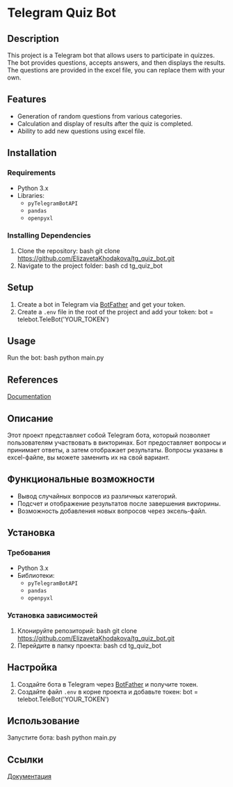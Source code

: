 # Telegram Quiz Bot

## Description
This project is a Telegram bot that allows users to participate in quizzes. The bot provides questions, accepts answers, and then displays the results. The questions are provided in the excel file, you can replace them with your own.

## Features
- Generation of random questions from various categories.
- Calculation and display of results after the quiz is completed.
- Ability to add new questions using excel file.

## Installation

### Requirements
- Python 3.x
- Libraries:
  - `pyTelegramBotAPI`
  - `pandas`
  - `openpyxl`

### Installing Dependencies
1. Clone the repository:
   bash
   git clone https://github.com/ElizavetaKhodakova/tg_quiz_bot.git
2. Navigate to the project folder:
   bash
   cd tg_quiz_bot

## Setup
1. Create a bot in Telegram via [BotFather](https://t.me/botfather) and get your token.
2. Create a `.env` file in the root of the project and add your token:
  bot = telebot.TeleBot('YOUR_TOKEN')

## Usage
Run the bot:
  bash
  python main.py

## References
  [Documentation](https://telegrambots.github.io/book/)


## Описание
Этот проект представляет собой Telegram бота, который позволяет пользователям участвовать в викторинах. Бот предоставляет вопросы и принимает ответы, а затем отображает результаты.
Вопросы указаны в excel-файле, вы можете заменить их на свой вариант.

## Функциональные возможности
- Вывод случайных вопросов из различных категорий.
- Подсчет и отображение результатов после завершения викторины.
- Возможность добавления новых вопросов через эксель-файл.

## Установка

### Требования
- Python 3.x
- Библиотеки:
  - `pyTelegramBotAPI`
  - `pandas`
  - `openpyxl`

### Установка зависимостей
1. Клонируйте репозиторий:
   bash
   git clone https://github.com/ElizavetaKhodakova/tg_quiz_bot.git
2. Перейдите в папку проекта:
   bash
   cd tg_quiz_bot
   
## Настройка
1. Создайте бота в Telegram через [BotFather](https://t.me/botfather) и получите токен.
2. Создайте файл `.env` в корне проекта и добавьте токен:
   bot = telebot.TeleBot('YOUR_TOKEN')

## Использование
Запустите бота:
  bash
  python main.py

## Ссылки
  [Документация](https://telegrambots.github.io/book/)
